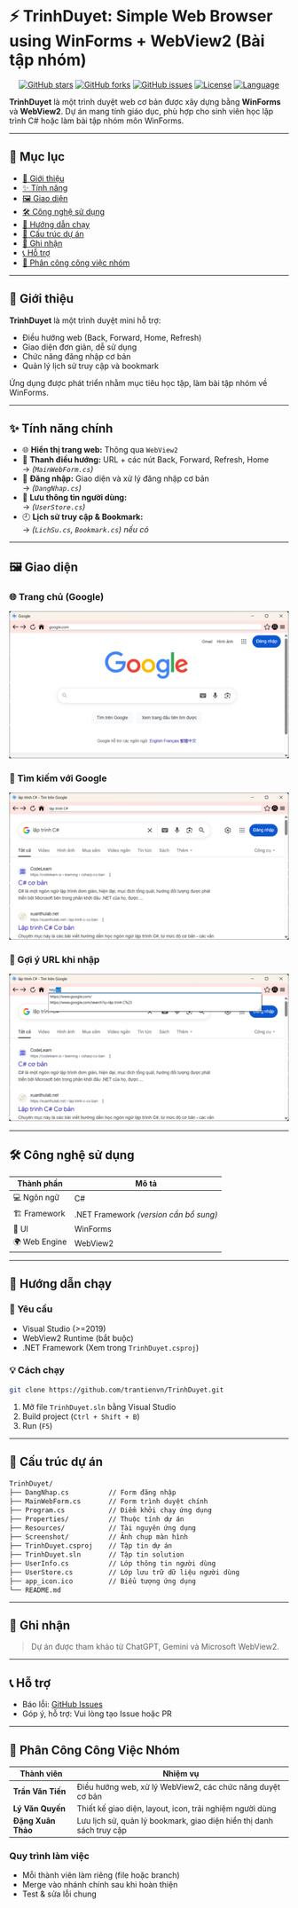 
# ⚡ TrinhDuyet: Simple Web Browser using WinForms + WebView2 (Bài tập nhóm)

<div align="center">

[![GitHub stars](https://img.shields.io/github/stars/trantienvn/TrinhDuyet?style=for-the-badge)](https://github.com/trantienvn/TrinhDuyet/stargazers)
[![GitHub forks](https://img.shields.io/github/forks/trantienvn/TrinhDuyet?style=for-the-badge)](https://github.com/trantienvn/TrinhDuyet/network)
[![GitHub issues](https://img.shields.io/github/issues/trantienvn/TrinhDuyet?style=for-the-badge)](https://github.com/trantienvn/TrinhDuyet/issues)
[![License](https://img.shields.io/github/license/trantienvn/TrinhDuyet?style=for-the-badge)](LICENSE)
[![Language](https://img.shields.io/github/languages/top/trantienvn/TrinhDuyet?style=for-the-badge)](https://github.com/trantienvn/TrinhDuyet)

</div>

**TrinhDuyet** là một trình duyệt web cơ bản được xây dựng bằng **WinForms** và **WebView2**. Dự án mang tính giáo dục, phù hợp cho sinh viên học lập trình C# hoặc làm bài tập nhóm môn WinForms.

---

## 📑 Mục lục

- [📖 Giới thiệu](#-giới-thiệu)
- [✨ Tính năng](#-tính-năng-chính)
- [🖼️ Giao diện](#️-giao-diện)
- [🛠️ Công nghệ sử dụng](#-công-nghệ-sử-dụng)
- [🚀 Hướng dẫn chạy](#-hướng-dẫn-chạy)
- [📁 Cấu trúc dự án](#-cấu-trúc-dự-án)
- [🙏 Ghi nhận](#-ghi-nhận)
- [📞 Hỗ trợ](#-hỗ-trợ)
- [📌 Phân công công việc nhóm](#-phân-công-công-việc-nhóm)

---

## 📖 Giới thiệu

**TrinhDuyet** là một trình duyệt mini hỗ trợ:
- Điều hướng web (Back, Forward, Home, Refresh)
- Giao diện đơn giản, dễ sử dụng
- Chức năng đăng nhập cơ bản
- Quản lý lịch sử truy cập và bookmark

Ứng dụng được phát triển nhằm mục tiêu học tập, làm bài tập nhóm về WinForms.

---

## ✨ Tính năng chính

- 🌐 **Hiển thị trang web:** Thông qua `WebView2`
- 📍 **Thanh điều hướng:** URL + các nút Back, Forward, Refresh, Home  
  → *(`MainWebForm.cs`)*
- 🔐 **Đăng nhập:** Giao diện và xử lý đăng nhập cơ bản  
  → *(`DangNhap.cs`)*
- 👤 **Lưu thông tin người dùng:**  
  → *(`UserStore.cs`)*
- 🕘 **Lịch sử truy cập & Bookmark:**  
  → *(`LichSu.cs`, `Bookmark.cs`) nếu có*

---

## 🖼️ Giao diện

### 🌐 Trang chủ (Google)
![Trang chủ](Screenshot/img1.png)

### 🔎 Tìm kiếm với Google
![Tìm kiếm](Screenshot/img2.png)

### 📑 Gợi ý URL khi nhập
![Gợi ý URL](Screenshot/img3.png)

---

## 🛠️ Công nghệ sử dụng

| Thành phần | Mô tả |
|------------|-------|
| 💻 Ngôn ngữ | C# |
| 🏗️ Framework | .NET Framework *(version cần bổ sung)* |
| 🎨 UI | WinForms |
| 🌍 Web Engine | WebView2 |

---

## 🚀 Hướng dẫn chạy

### 🔧 Yêu cầu

- Visual Studio (>=2019)
- WebView2 Runtime (bắt buộc)
- .NET Framework (Xem trong `TrinhDuyet.csproj`)

### 💡 Cách chạy

```bash
git clone https://github.com/trantienvn/TrinhDuyet.git
````

1. Mở file `TrinhDuyet.sln` bằng Visual Studio
2. Build project (`Ctrl + Shift + B`)
3. Run (`F5`)

---

## 📁 Cấu trúc dự án

```plaintext
TrinhDuyet/
├── DangNhap.cs          // Form đăng nhập
├── MainWebForm.cs       // Form trình duyệt chính
├── Program.cs           // Điểm khởi chạy ứng dụng
├── Properties/          // Thuộc tính dự án
├── Resources/           // Tài nguyên ứng dụng
├── Screenshot/          // Ảnh chụp màn hình
├── TrinhDuyet.csproj    // Tập tin dự án
├── TrinhDuyet.sln       // Tập tin solution
├── UserInfo.cs          // Lớp thông tin người dùng
├── UserStore.cs         // Lớp lưu trữ dữ liệu người dùng
├── app_icon.ico         // Biểu tượng ứng dụng
└── README.md
```

---

## 🙏 Ghi nhận

> Dự án được tham khảo từ ChatGPT, Gemini và Microsoft WebView2.

---

## 📞 Hỗ trợ

* Báo lỗi: [GitHub Issues](https://github.com/trantienvn/TrinhDuyet/issues)
* Góp ý, hỗ trợ: Vui lòng tạo Issue hoặc PR

---

## 📌 Phân Công Công Việc Nhóm

| Thành viên         | Nhiệm vụ                                                             |
| ------------------ | -------------------------------------------------------------------- |
| **Trần Văn Tiến**  | Điều hướng web, xử lý WebView2, các chức năng duyệt cơ bản           |
| **Lý Văn Quyến**   | Thiết kế giao diện, layout, icon, trải nghiệm người dùng             |
| **Đặng Xuân Thảo** | Lưu lịch sử, quản lý bookmark, giao diện hiển thị danh sách truy cập |

### Quy trình làm việc

* Mỗi thành viên làm riêng (file hoặc branch)
* Merge vào nhánh chính sau khi hoàn thiện
* Test & sửa lỗi chung
